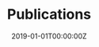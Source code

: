 ---
title: "Publications"  # Add a page title.
summary: "My publications are listed here."  # Add a page description.
date: "2019-01-01T00:00:00Z"  # Add today's date.
type: "widget_page"  # Page type is a Widget Page
---